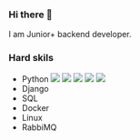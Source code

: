 ### Hi there 👋

I am Junior+ backend developer.

### Hard skils
* Python <image src="https://img.shields.io/badge/- %20-green"> <image src="https://img.shields.io/badge/- %20-green"> <image src="https://img.shields.io/badge/- %20-green"> <image src="https://img.shields.io/badge/- %20-red"> <image src="https://img.shields.io/badge/- %20-red">
* Django
* SQL
* Docker
* Linux
* RabbiMQ


<!--
**SergioPanini/SergioPanini** is a ✨ _special_ ✨ repository because its `README.md` (this file) appears on your GitHub profile.

Here are some ideas to get you started:

- 🔭 I’m currently working on ...
- 🌱 I’m currently learning ...
- 👯 I’m looking to collaborate on ...
- 🤔 I’m looking for help with ...
- 💬 Ask me about ...
- 📫 How to reach me: ...
- 😄 Pronouns: ...
- ⚡ Fun fact: ...
-->

